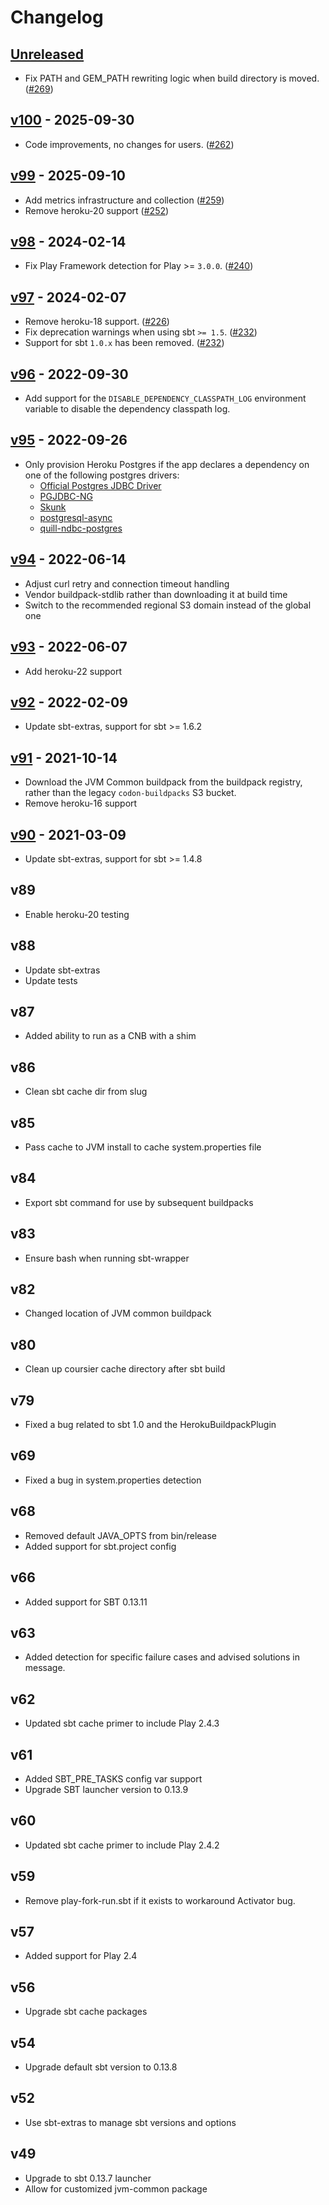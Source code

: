 # Changelog

## [Unreleased]

* Fix PATH and GEM_PATH rewriting logic when build directory is moved. ([#269](https://github.com/heroku/heroku-buildpack-scala/pull/269))

## [v100] - 2025-09-30

* Code improvements, no changes for users. ([#262](https://github.com/heroku/heroku-buildpack-scala/pull/262))

## [v99] - 2025-09-10

* Add metrics infrastructure and collection ([#259](https://github.com/heroku/heroku-buildpack-scala/pull/259))
* Remove heroku-20 support ([#252](https://github.com/heroku/heroku-buildpack-scala/pull/252))

## [v98] - 2024-02-14

* Fix Play Framework detection for Play >= `3.0.0`. ([#240](https://github.com/heroku/heroku-buildpack-scala/pull/240))

## [v97] - 2024-02-07

* Remove heroku-18 support. ([#226](https://github.com/heroku/heroku-buildpack-scala/pull/226))
* Fix deprecation warnings when using sbt `>= 1.5`. ([#232](https://github.com/heroku/heroku-buildpack-scala/pull/232))
* Support for sbt `1.0.x` has been removed. ([#232](https://github.com/heroku/heroku-buildpack-scala/pull/232))

## [v96] - 2022-09-30

* Add support for the `DISABLE_DEPENDENCY_CLASSPATH_LOG` environment variable to disable the dependency classpath log. 

## [v95] - 2022-09-26

* Only provision Heroku Postgres if the app declares a dependency on one of the following postgres drivers:
    - [Official Postgres JDBC Driver](https://jdbc.postgresql.org/)
    - [PGJDBC-NG](https://impossibl.github.io/pgjdbc-ng/)
    - [Skunk](https://tpolecat.github.io/skunk/)
    - [postgresql-async](https://github.com/postgresql-async/postgresql-async)
    - [quill-ndbc-postgres](https://getquill.io/#docs)

## [v94] - 2022-06-14

* Adjust curl retry and connection timeout handling
* Vendor buildpack-stdlib rather than downloading it at build time
* Switch to the recommended regional S3 domain instead of the global one

## [v93] - 2022-06-07

* Add heroku-22 support

## [v92] - 2022-02-09

* Update sbt-extras, support for sbt >= 1.6.2

## [v91] - 2021-10-14

* Download the JVM Common buildpack from the buildpack registry, rather than the legacy `codon-buildpacks` S3 bucket.
* Remove heroku-16 support

## [v90] - 2021-03-09

* Update sbt-extras, support for sbt >= 1.4.8

## v89

* Enable heroku-20 testing

## v88

* Update sbt-extras
* Update tests

## v87

* Added ability to run as a CNB with a shim

## v86

* Clean sbt cache dir from slug

## v85

* Pass cache to JVM install to cache system.properties file

## v84

* Export sbt command for use by subsequent buildpacks

## v83

* Ensure bash when running sbt-wrapper

## v82

* Changed location of JVM common buildpack

## v80

* Clean up coursier cache directory after sbt build

## v79

* Fixed a bug related to sbt 1.0 and the HerokuBuildpackPlugin

## v69

* Fixed a bug in system.properties detection

## v68

* Removed default JAVA_OPTS from bin/release
* Added support for sbt.project config

## v66

* Added support for SBT 0.13.11

## v63

* Added detection for specific failure cases and advised solutions in message.

## v62

* Updated sbt cache primer to include Play 2.4.3

## v61

* Added SBT_PRE_TASKS config var support
* Upgrade SBT launcher version to 0.13.9

## v60

* Updated sbt cache primer to include Play 2.4.2

## v59

* Remove play-fork-run.sbt if it exists to workaround Activator bug.

## v57

* Added support for Play 2.4

## v56

* Upgrade sbt cache packages

## v54

* Upgrade default sbt version to 0.13.8

## v52

* Use sbt-extras to manage sbt versions and options

## v49

*  Upgrade to sbt 0.13.7 launcher
*  Allow for customized jvm-common package

[unreleased]: https://github.com/heroku/heroku-buildpack-scala/compare/v100...main
[v100]: https://github.com/heroku/heroku-buildpack-scala/compare/v99...v100
[v99]: https://github.com/heroku/heroku-buildpack-scala/compare/v98...v99
[v98]: https://github.com/heroku/heroku-buildpack-scala/compare/v97...v98
[v97]: https://github.com/heroku/heroku-buildpack-scala/compare/v96...v97
[v96]: https://github.com/heroku/heroku-buildpack-scala/compare/v95...v96
[v95]: https://github.com/heroku/heroku-buildpack-scala/compare/v94...v95
[v94]: https://github.com/heroku/heroku-buildpack-scala/compare/v93...v94
[v93]: https://github.com/heroku/heroku-buildpack-scala/compare/v92...v93
[v92]: https://github.com/heroku/heroku-buildpack-scala/compare/v91...v92
[v91]: https://github.com/heroku/heroku-buildpack-scala/compare/v90...v91
[v90]: https://github.com/heroku/heroku-buildpack-scala/compare/v89...v90

